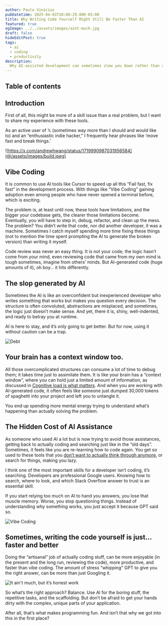 ```yaml
---
author: Paulo Vinicius
pubDatetime: 2025-04-03T20:00:29.000-03:00
title: Why Writing Code Yourself Might Still Be Faster Than AI
featured: true
ogImage: ../../assets/images/aint-much.jpg
draft: false
hideEditPost: true
tags:
  - ai
  - coding
  - productivity
description:
  Why AI-assisted development can sometimes slow you down rather than speed you up, and how it impacts your ability to think through problems.
---
```


## Table of contents

## Introduction

First of all, this might be more of a skill issue than a real problem, but I want to share my experience with these tools.

As an active user of 𝕏 (sometimes way more than I should and would like to) and an “enthusiastic indie hacker,” I frequently hear phrases like ‘move fast and break things.’

![https://x.com/andrewhwang/status/1719990987031956584](@/assets/images/build.jpeg)

## Vibe Coding

It is common to use AI tools like Cursor to speed up all this “Fail fast, fix fast” in the development process. With things like “Vibe Coding” gaining adoption even among people who have never opened a terminal before, which is exciting.

The problem is, at least until now, these tools have limitations, and the bigger your codebase gets, the clearer those limitations become. Eventually, you will have to step in, debug, refactor, and clean up the mess. The problem? You didn’t write that code, nor did another developer, it was a machine. Sometimes I catch myself spending more time fixing these things (not to mention the time spent prompting the AI to generate the broken version) than writing it myself.

Code review was never an easy thing. It is not your code; the logic hasn’t come from your mind, even reviewing code that came from my own mind is tough sometimes, imagine from others’ minds. But AI-generated code (huge amounts of it), oh boy… it hits differently.

## The slop generated by AI

Sometimes the AI is like an overconfident but inexperienced developer who writes something that works but makes you question every decision. The structure is often convoluted, abstractions are misplaced, and sometimes, the logic just doesn’t make sense. And yet, there it is, shiny, well-indented, and ready to betray you at runtime.

AI is here to stay, and it’s only going to get better. But for now, using it without caution can be a trap.

![Debt](@/assets/images/debt-50.jpeg)

## Your brain has a context window too.

All those overcomplicated structures can consume a lot of time to debug them; it takes time just to assimilate them. It is like your brain has a “context window”, where you can hold just a limited amount of information, as discussed in [Cognitive load is what matters](https://minds.md/zakirullin/cognitive). And when you are working with AI-generated code, it often feels like someone just dumped 30,000 tokens of spaghetti into your project and left you to untangle it.

You end up spending more mental energy trying to understand what’s happening than actually solving the problem.

## The Hidden Cost of AI Assistance

As someone who used AI a lot but is now trying to avoid those assistances, getting back to actually coding and searching just like in the “old days”. Sometimes, it feels like you are re-learning how to code again. You get so used to these tools that you [don’t want to actually think through anymore](https://www.microsoft.com/en-us/research/wp-content/uploads/2025/01/lee_2025_ai_critical_thinking_survey.pdf), or search for things, making you lazy.

I think one of the most important skills for a developer isn’t coding, it’s searching. Developers are professional Google users. Knowing how to search, where to look, and which Stack Overflow answer to trust is an essential skill.

If you start relying too much on AI to hand you answers, you lose that muscle memory. Worse, you stop questioning things. Instead of understanding why something works, you just accept it because GPT said so.

![Vibe Coding](@/assets/images/vibe-coding.jpg)

## Sometimes, writing the code yourself is just…faster and better

Doing the “artisanal” job of actually coding stuff, can be more enjoyable (in the present and the long run, reviewing the code), more productive, and faster than vibe coding. The amount of stress “whipping” GPT to give you the right answer, can be more than just Googling it.

![It ain't much, but it’s honest work](@/assets/images/aint-much.jpg)

So what’s the right approach? Balance. Use AI for the boring stuff, the repetitive tasks, and the scaffolding. But don’t be afraid to get your hands dirty with the complex, unique parts of your application.

After all, that’s what makes programming fun. And isn’t that why we got into this in the first place?